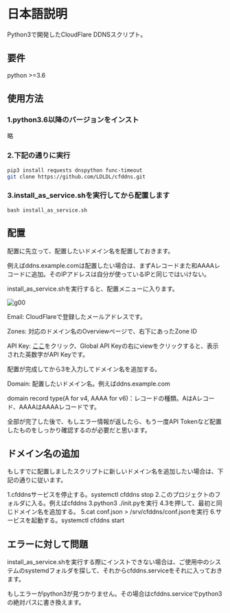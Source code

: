 # 日本語説明

Python3で開発したCloudFlare DDNSスクリプト。

## 要件

python >=3.6

## 使用方法

### 1.python3.6以降のバージョンをインスト

略

### 2.下記の通りに実行

```bash
pip3 install requests dnspython func-timeout
git clone https://github.com/LDLDL/cfddns.git
```
### 3.install_as_service.shを実行してから配置します

`bash install_as_service.sh`

## 配置

配置に先立って、配置したいドメイン名を配置しておきます。

例えばddns.example.comは配置したい場合は、まずAレコードまた和AAAAレコードに追加。そのIPアドレスは自分が使っているIPと同じではいけない。

install_as_service.shを実行すると、配置メニューに入ります。

![g00](https://user-images.githubusercontent.com/81149482/129917531-d499ae47-79ab-44b0-910b-e1f2a98fc68c.png)

Email: CloudFlareで登録したメールアドレスです。

Zones: 対応のドメイン名のOverviewページで、右下にあったZone ID

API Key: [ここ](https://dash.cloudflare.com/profile/api-tokens)をクリック、Global API Keyの右にviewをクリックすると、表示された英数字がAPI Keyです。

配置が完成してから3を入力してドメイン名を追加する。

Domain: 配置したいドメイン名。例えばddns.example.com

domain record type(A for v4, AAAA for v6)：レコードの種類。AはAレコード、AAAAはAAAAレコードです。

全部が完了した後で、もしエラー情報が返したら、もう一度API Tokenなど配置したものをしっかり確認するのが必要だと思います。

## ドメイン名の追加

もしすでに配置しましたスクリプトに新しいドメイン名を追加したい場合は、下記の通りに従います。

1.cfddnsサービスを停止する。systemctl cfddns stop
2.このプロジェクトのフォルダに入る。例えばcfddns
3.python3 ./init.pyを実行
4.3を押して、最初と同じドメイン名を追加する。
5.cat conf.json > /srv/cfddns/conf.jsonを実行
6.サービスを起動する。systemctl cfddns start

## エラーに対して問題

install_as_service.shを実行する際にインストできない場合は、ご使用中のシステムのsystemdフォルダを探して、それからcfddns.serviceをそれに入っておきます。

もしエラーがpython3が見つかりません。その場合はcfddns.serviceでpython3の絶対パスに書き換えます。
